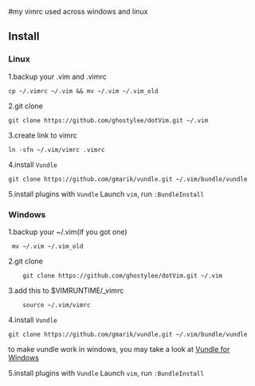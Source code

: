 #my vimrc used across windows and linux
## Install
### Linux
1.backup your .vim and .vimrc
```
cp ~/.vimrc ~/.vim && mv ~/.vim ~/.vim_old
```
2.git clone
```
git clone https://github.com/ghostylee/dotVim.git ~/.vim
```
3.create link to vimrc
```
ln -sfn ~/.vim/vimrc .vimrc
```
4.install `Vundle`
```
git clone https://github.com/gmarik/vundle.git ~/.vim/bundle/vundle
```
5.install plugins with `Vundle`
Launch `vim`, run `:BundleInstall`
### Windows
1.backup your ~/.vim(if you got one)
```
 mv ~/.vim ~/.vim_old
```
2.git clone
```
    git clone https://github.com/ghostylee/dotVim.git ~/.vim
```
3.add this to $VIMRUNTIME/_vimrc
```
    source ~/.vim/vimrc
```
4.install `Vundle`
```
git clone https://github.com/gmarik/vundle.git ~/.vim/bundle/vundle
```
to make vundle work in windows, you may take a look at [Vundle for Windows](https://github.com/gmarik/vundle/wiki/Vundle-for-Windows)

5.install plugins with `Vundle`
Launch `vim`, run `:BundleInstall`
